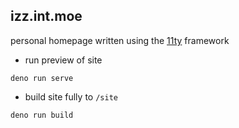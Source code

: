 ## izz.int.moe
personal homepage written using the [11ty](https://www.11ty.dev) framework<br>

- run preview of site
```
deno run serve
```

- build site fully to `/site`
```
deno run build
```

